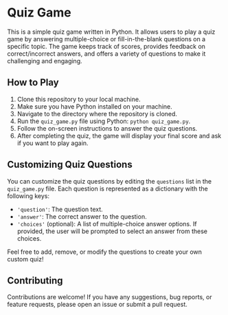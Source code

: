 # Quiz Game

This is a simple quiz game written in Python. It allows users to play a quiz game by answering multiple-choice or fill-in-the-blank questions on a specific topic. The game keeps track of scores, provides feedback on correct/incorrect answers, and offers a variety of questions to make it challenging and engaging.

## How to Play

1. Clone this repository to your local machine.
2. Make sure you have Python installed on your machine.
3. Navigate to the directory where the repository is cloned.
4. Run the `quiz_game.py` file using Python: `python quiz_game.py`.
5. Follow the on-screen instructions to answer the quiz questions.
6. After completing the quiz, the game will display your final score and ask if you want to play again.

## Customizing Quiz Questions

You can customize the quiz questions by editing the `questions` list in the `quiz_game.py` file. Each question is represented as a dictionary with the following keys:

- `'question'`: The question text.
- `'answer'`: The correct answer to the question.
- `'choices'` (optional): A list of multiple-choice answer options. If provided, the user will be prompted to select an answer from these choices.

Feel free to add, remove, or modify the questions to create your own custom quiz!

## Contributing

Contributions are welcome! If you have any suggestions, bug reports, or feature requests, please open an issue or submit a pull request.

